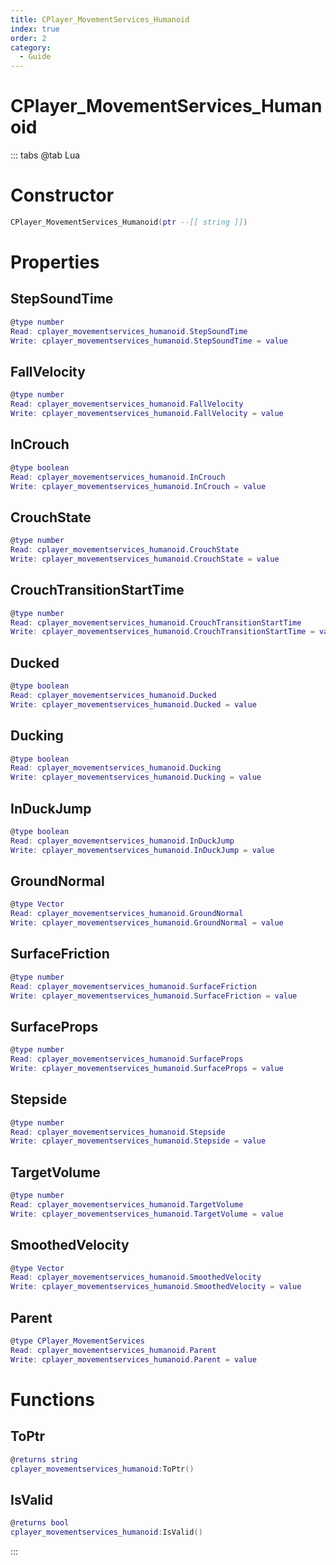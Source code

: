 ```yaml
---
title: CPlayer_MovementServices_Humanoid
index: true
order: 2
category:
  - Guide
---
```


# CPlayer_MovementServices_Humanoid

::: tabs
@tab Lua
# Constructor
```lua
CPlayer_MovementServices_Humanoid(ptr --[[ string ]])
```
# Properties
## StepSoundTime 
```lua
@type number
Read: cplayer_movementservices_humanoid.StepSoundTime
Write: cplayer_movementservices_humanoid.StepSoundTime = value
```
## FallVelocity 
```lua
@type number
Read: cplayer_movementservices_humanoid.FallVelocity
Write: cplayer_movementservices_humanoid.FallVelocity = value
```
## InCrouch 
```lua
@type boolean
Read: cplayer_movementservices_humanoid.InCrouch
Write: cplayer_movementservices_humanoid.InCrouch = value
```
## CrouchState 
```lua
@type number
Read: cplayer_movementservices_humanoid.CrouchState
Write: cplayer_movementservices_humanoid.CrouchState = value
```
## CrouchTransitionStartTime 
```lua
@type number
Read: cplayer_movementservices_humanoid.CrouchTransitionStartTime
Write: cplayer_movementservices_humanoid.CrouchTransitionStartTime = value
```
## Ducked 
```lua
@type boolean
Read: cplayer_movementservices_humanoid.Ducked
Write: cplayer_movementservices_humanoid.Ducked = value
```
## Ducking 
```lua
@type boolean
Read: cplayer_movementservices_humanoid.Ducking
Write: cplayer_movementservices_humanoid.Ducking = value
```
## InDuckJump 
```lua
@type boolean
Read: cplayer_movementservices_humanoid.InDuckJump
Write: cplayer_movementservices_humanoid.InDuckJump = value
```
## GroundNormal 
```lua
@type Vector
Read: cplayer_movementservices_humanoid.GroundNormal
Write: cplayer_movementservices_humanoid.GroundNormal = value
```
## SurfaceFriction 
```lua
@type number
Read: cplayer_movementservices_humanoid.SurfaceFriction
Write: cplayer_movementservices_humanoid.SurfaceFriction = value
```
## SurfaceProps 
```lua
@type number
Read: cplayer_movementservices_humanoid.SurfaceProps
Write: cplayer_movementservices_humanoid.SurfaceProps = value
```
## Stepside 
```lua
@type number
Read: cplayer_movementservices_humanoid.Stepside
Write: cplayer_movementservices_humanoid.Stepside = value
```
## TargetVolume 
```lua
@type number
Read: cplayer_movementservices_humanoid.TargetVolume
Write: cplayer_movementservices_humanoid.TargetVolume = value
```
## SmoothedVelocity 
```lua
@type Vector
Read: cplayer_movementservices_humanoid.SmoothedVelocity
Write: cplayer_movementservices_humanoid.SmoothedVelocity = value
```
## Parent 
```lua
@type CPlayer_MovementServices
Read: cplayer_movementservices_humanoid.Parent
Write: cplayer_movementservices_humanoid.Parent = value
```
# Functions
## ToPtr
```lua
@returns string
cplayer_movementservices_humanoid:ToPtr()
```
## IsValid
```lua
@returns bool
cplayer_movementservices_humanoid:IsValid()
```

:::